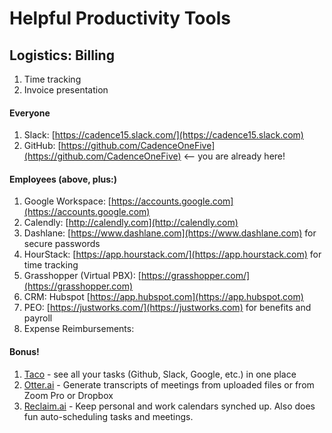 # Helpful Productivity Tools

## Logistics: Billing

1. Time tracking
2. Invoice presentation



#### &#x20;Everyone

1. Slack: [https://cadence15.slack.com/](https://cadence15.slack.com)
2. GitHub: [https://github.com/CadenceOneFive](https://github.com/CadenceOneFive) <-- you are already here!

#### Employees (above, plus:)

1. Google Workspace: [https://accounts.google.com](https://accounts.google.com)
2. Calendly: [http://calendly.com](http://calendly.com)
3. Dashlane: [https://www.dashlane.com](https://www.dashlane.com) for secure passwords
4. HourStack: [https://app.hourstack.com/](https://app.hourstack.com) for time tracking
5. Grasshopper (Virtual PBX): [https://grasshopper.com/](https://grasshopper.com)
6. CRM: Hubspot [https://app.hubspot.com](https://app.hubspot.com)
7. PEO: [https://justworks.com/](https://justworks.com) for benefits and payroll
8. Expense Reimbursements:

#### Bonus!

1. [Taco](https://tacoapp.com) - see all your tasks (Github, Slack, Google, etc.) in one place
2. [Otter.ai](https://otter.ai) - Generate transcripts of meetings from uploaded files or from Zoom Pro or Dropbox
3. [Reclaim.ai](https://reclaim.ai) - Keep personal and work calendars synched up. Also does fun auto-scheduling tasks and meetings.
